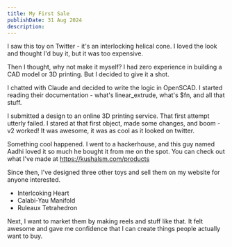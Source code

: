 ```yaml
---
title: My First Sale
publishDate: 31 Aug 2024
description: 
---
```

I saw this toy on Twitter - it's an interlocking helical cone. I loved the look and thought I'd buy it, but it was too expensive. 

Then I thought, why not make it myself? I had zero experience in building a CAD model or 3D printing. But I decided to give it a shot.

I chatted with Claude and decided to write the logic in OpenSCAD. I started reading their documentation - what's linear_extrude, what's $fn, and all that stuff.

I submitted a design to an online 3D printing service. That first attempt utterly failed. I stared at that first object, made some changes, and boom - v2 worked! It was awesome, it was as cool as it looked on twitter.

Something cool happened. I went to a hackerhouse, and this guy named Aadhi loved it so much he bought it from me on the spot. You can check out what I've made at https://kushalsm.com/products

Since then, I've designed three other toys and sell them on my website for anyone interested.
- Interlcoking Heart
- Calabi-Yau Manifold
- Ruleaux Tetrahedron

Next, I want to market them by making reels and stuff like that.
It felt awesome and gave me confidence that I can create things people actually want to buy.